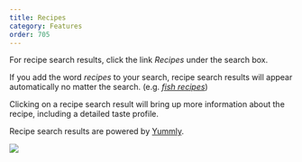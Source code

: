 ```yaml
---
title: Recipes
category: Features
order: 705
---
```

<html><body><p>For recipe search results, click the link <em>Recipes</em> under the search box.</p>&#xD;
&#xD;
<p>If you add the word <em>recipes</em> to your search, recipe search results will appear automatically no matter the search. (e.g. <a href="https://duckduckgo.com/?q=fish+recipes"><em>fish recipes</em></a>)</p>&#xD;
&#xD;
<p>Clicking on a recipe search result will bring up more information about the recipe, including a detailed taste profile.</p>&#xD;
&#xD;
<p>Recipe search results are powered by <a href="http://www.yummly.com/">Yummly</a>.</p>&#xD;
&#xD;
<img src="/edition-jekyll-template/images/b1598abb66cc96eea33b7844a0fc2d12.png"></img></body></html>